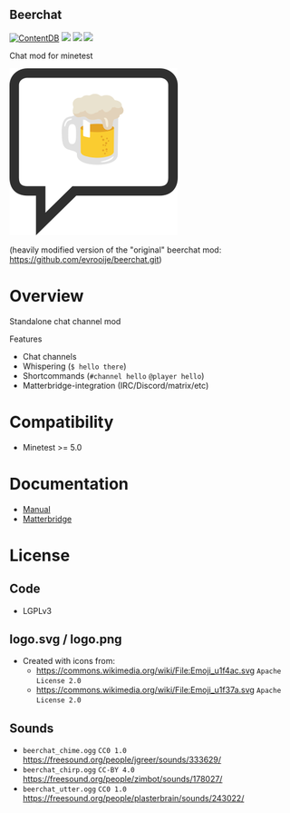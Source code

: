 Beerchat
-----------------

[![ContentDB](https://content.minetest.net/packages/mt-mods/beerchat/shields/downloads/)](https://content.minetest.net/packages/mt-mods/beerchat/)
![](https://github.com/mt-mods/beerchat/workflows/luacheck/badge.svg)
![](https://github.com/mt-mods/beerchat/workflows/mineunit/badge.svg)
![](https://byob.yarr.is/mt-mods/beerchat/coverage)

Chat mod for minetest

![](logo.png)

(heavily modified version of the "original" beerchat mod: https://github.com/evrooije/beerchat.git)

# Overview

Standalone chat channel mod

Features
* Chat channels
* Whispering (`$ hello there`)
* Shortcommands (`#channel hello` `@player hello`)
* Matterbridge-integration (IRC/Discord/matrix/etc)

# Compatibility

* Minetest >= 5.0

# Documentation

* [Manual](./doc/manual.md)
* [Matterbridge](./doc/matterbridge.md)

# License

## Code

* LGPLv3

## logo.svg / logo.png

* Created with icons from:
  * https://commons.wikimedia.org/wiki/File:Emoji_u1f4ac.svg `Apache License 2.0`
  * https://commons.wikimedia.org/wiki/File:Emoji_u1f37a.svg `Apache License 2.0`

## Sounds

* `beerchat_chime.ogg` `CC0 1.0` https://freesound.org/people/jgreer/sounds/333629/
* `beerchat_chirp.ogg` `CC-BY 4.0` https://freesound.org/people/zimbot/sounds/178027/
* `beerchat_utter.ogg` `CC0 1.0` https://freesound.org/people/plasterbrain/sounds/243022/
